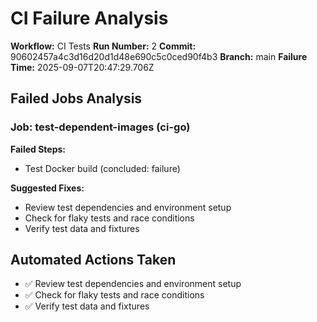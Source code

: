 # CI Failure Analysis

**Workflow:** CI Tests
**Run Number:** 2
**Commit:** 90602457a4c3d16d20d1d48e690c5c0ced90f4b3
**Branch:** main
**Failure Time:** 2025-09-07T20:47:29.706Z

## Failed Jobs Analysis

### Job: test-dependent-images (ci-go)
**Failed Steps:**
- Test Docker build (concluded: failure)

**Suggested Fixes:**
- Review test dependencies and environment setup
- Check for flaky tests and race conditions
- Verify test data and fixtures

## Automated Actions Taken
- ✅ Review test dependencies and environment setup
- ✅ Check for flaky tests and race conditions
- ✅ Verify test data and fixtures
